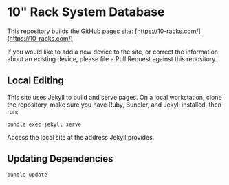 # 10" Rack System Database

This repository builds the GitHub pages site: [https://10-racks.com/](https://10-racks.com/)

If you would like to add a new device to the site, or correct the information about an existing device, please file a Pull Request against this repository.

## Local Editing

This site uses Jekyll to build and serve pages. On a local workstation, clone the repository, make sure you have Ruby, Bundler, and Jekyll installed, then run:

```
bundle exec jekyll serve
```

Access the local site at the address Jekyll provides.

## Updating Dependencies

```
bundle update
```
